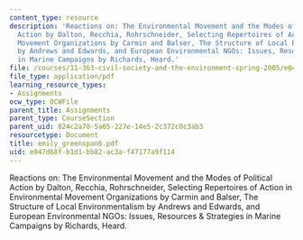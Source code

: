 ```yaml
---
content_type: resource
description: 'Reactions on: The Environmental Movement and the Modes of Political
  Action by Dalton, Recchia, Rohrschneider, Selecting Repertoires of Action in Environmental
  Movement Organizations by Carmin and Balser, The Structure of Local Environmentalism
  by Andrews and Edwards, and European Environmental NGOs: Issues, Resources & Strategies
  in Marine Campaigns by Richards, Heard.'
file: /courses/11-363-civil-society-and-the-environment-spring-2005/e047d68fb1d1bb82ac3af47177a9f114_emily_greenspan6.pdf
file_type: application/pdf
learning_resource_types:
- Assignments
ocw_type: OCWFile
parent_title: Assignments
parent_type: CourseSection
parent_uid: 824c2a70-5a05-227e-14e5-2c372c0c3ab3
resourcetype: Document
title: emily_greenspan6.pdf
uid: e047d68f-b1d1-bb82-ac3a-f47177a9f114
---
```

Reactions on: The Environmental Movement and the Modes of Political Action by Dalton, Recchia, Rohrschneider, Selecting Repertoires of Action in Environmental Movement Organizations by Carmin and Balser, The Structure of Local Environmentalism by Andrews and Edwards, and European Environmental NGOs: Issues, Resources & Strategies in Marine Campaigns by Richards, Heard.

